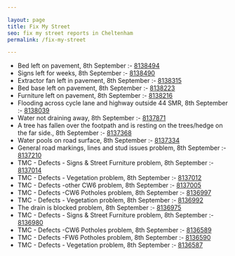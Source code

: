 ```yaml
---

layout: page
title: Fix My Street
seo: fix my street reports in Cheltenham
permalink: /fix-my-street

---
```


<!-- fix_marker starts -->

- Bed left on pavement, 8th September :- [8138494](https://www.fixmystreet.com/report/8138494)
- Signs left for weeks, 8th September :- [8138490](https://www.fixmystreet.com/report/8138490)
- Extractor fan left in pavement, 8th September :- [8138315](https://www.fixmystreet.com/report/8138315)
- Bed base left on pavement, 8th September :- [8138223](https://www.fixmystreet.com/report/8138223)
- Furniture left on pavement, 8th September :- [8138216](https://www.fixmystreet.com/report/8138216)
- Flooding across cycle lane and highway outside 44 SMR, 8th September :- [8138039](https://www.fixmystreet.com/report/8138039)
- Water not draining away, 8th September :- [8137871](https://www.fixmystreet.com/report/8137871)
- A tree has fallen over the footpath and is resting on the trees/hedge on the far side., 8th September :- [8137368](https://www.fixmystreet.com/report/8137368)
- Water pools on road surface, 8th September :- [8137334](https://www.fixmystreet.com/report/8137334)
- General road markings, lines and stud issues problem, 8th September :- [8137210](https://www.fixmystreet.com/report/8137210)
- TMC - Defects - Signs & Street Furniture problem, 8th September :- [8137014](https://www.fixmystreet.com/report/8137014)
- TMC - Defects - Vegetation problem, 8th September :- [8137012](https://www.fixmystreet.com/report/8137012)
- TMC - Defects -other CW6 problem, 8th September :- [8137005](https://www.fixmystreet.com/report/8137005)
- TMC - Defects -CW6 Potholes  problem, 8th September :- [8136997](https://www.fixmystreet.com/report/8136997)
- TMC - Defects - Vegetation problem, 8th September :- [8136992](https://www.fixmystreet.com/report/8136992)
- The drain is blocked problem, 8th September :- [8136975](https://www.fixmystreet.com/report/8136975)
- TMC - Defects - Signs & Street Furniture problem, 8th September :- [8136980](https://www.fixmystreet.com/report/8136980)
- TMC - Defects -CW6 Potholes  problem, 8th September :- [8136589](https://www.fixmystreet.com/report/8136589)
- TMC - Defects -FW6 Potholes problem, 8th September :- [8136590](https://www.fixmystreet.com/report/8136590)
- TMC - Defects - Vegetation problem, 8th September :- [8136587](https://www.fixmystreet.com/report/8136587)

<!-- fix_marker ends -->